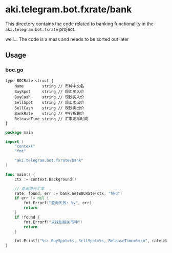 # aki.telegram.bot.fxrate/bank

This directory contains the code related to banking functionality in the `aki.telegram.bot.fxrate` project.

well... The code is a mess and needs to be sorted out later

## Usage

### boc.go

```
type BOCRate struct {
	Name        string // 币种中文名
	BuySpot     string // 现汇买入价
	BuyCash     string // 现钞买入价
	SellSpot    string // 现汇卖出价
	SellCash    string // 现钞卖出价
	BankRate    string // 中行折算价
	ReleaseTime string // 汇率发布时间
}
```

```go
package main

import (
	"context"
	"fmt"

	"aki.telegram.bot.fxrate/bank"
)

func main() {
	ctx := context.Background()

	// 查询港元汇率
	rate, found, err := bank.GetBOCRate(ctx, "hkd")
	if err != nil {
		fmt.Errorf("查询失败: %v", err)
		return
	}
	if !found {
		fmt.Errorf("未找到相关币种")
		return
	}

	fmt.Printf("%s: BuySpot=%s, SellSpot=%s, ReleaseTime=%s\n", rate.Name, rate.BuySpot, rate.SellSpot, rate.ReleaseTime)
}
```